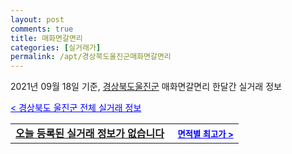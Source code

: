 ```yaml
---
layout: post
comments: true
title: 매화면갈면리
categories: [실거래가]
permalink: /apt/경상북도울진군매화면갈면리
---
```


2021년 09월 18일 기준, <a href="/apt/경상북도울진군">경상북도울진군</a> 매화면갈면리 한달간 실거래 정보

<a style="color: blue;" href="/apt/경상북도울진군">< 경상북도 울진군 전체 실거래 정보</a>
<!---- start ---->
<table>
  <tr>
    <td colspan="4" style="font-weight: bold;"><a href="/apt/경상북도울진군매화면갈면리{name_without_space}">오늘 등록된 실거래 정보가 없습니다</a> &nbsp;&nbsp;&nbsp; <a style="color: blue; font-size: smaller;" href="/apt/경상북도울진군매화면갈면리{name_without_space}">면적별 최고가 ></a></td>
  </tr>
    
</table>
<!---- end ---->
    